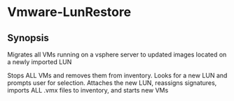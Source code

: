 # Vmware-LunRestore

## Synopsis
Migrates all VMs running on a vsphere server to updated images located on a newly imported LUN

Stops ALL VMs and removes them from inventory. Looks for a new LUN and prompts user for selection.
Attaches the new LUN, reassigns signatures, imports ALL .vmx files to inventory, and starts new VMs
